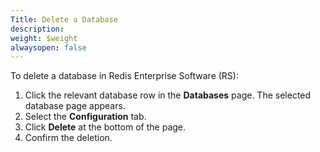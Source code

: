 ```yaml
---
Title: Delete a Database
description: 
weight: $weight
alwaysopen: false
---
```

To delete a database in Redis Enterprise Software (RS):

1. Click the relevant database row in the **Databases** page. The
    selected database page appears.
1. Select the **Configuration** tab.
1. Click **Delete** at the bottom of the page.
1. Confirm the deletion.
